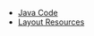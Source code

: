  - [Java Code](./app/src/main/java/com/example/pckosek/customview_12) <br>
 - [Layout Resources](./app/src/main/res/layout)